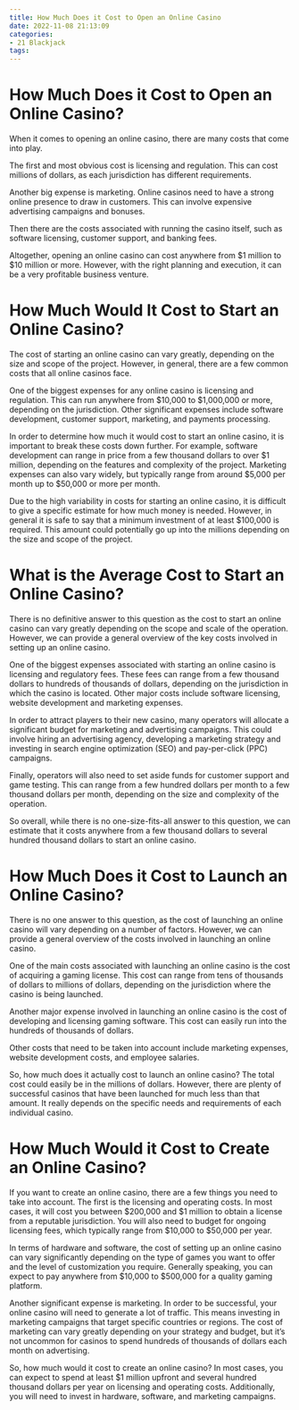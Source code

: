 ```yaml
---
title: How Much Does it Cost to Open an Online Casino 
date: 2022-11-08 21:13:09
categories:
- 21 Blackjack
tags:
---
```



#  How Much Does it Cost to Open an Online Casino? 

When it comes to opening an online casino, there are many costs that come into play. 

The first and most obvious cost is licensing and regulation. This can cost millions of dollars, as each jurisdiction has different requirements. 

Another big expense is marketing. Online casinos need to have a strong online presence to draw in customers. This can involve expensive advertising campaigns and bonuses. 

Then there are the costs associated with running the casino itself, such as software licensing, customer support, and banking fees. 

Altogether, opening an online casino can cost anywhere from $1 million to $10 million or more. However, with the right planning and execution, it can be a very profitable business venture.

#  How Much Would It Cost to Start an Online Casino? 

The cost of starting an online casino can vary greatly, depending on the size and scope of the project. However, in general, there are a few common costs that all online casinos face.

One of the biggest expenses for any online casino is licensing and regulation. This can run anywhere from $10,000 to $1,000,000 or more, depending on the jurisdiction. Other significant expenses include software development, customer support, marketing, and payments processing.

In order to determine how much it would cost to start an online casino, it is important to break these costs down further. For example, software development can range in price from a few thousand dollars to over $1 million, depending on the features and complexity of the project. Marketing expenses can also vary widely, but typically range from around $5,000 per month up to $50,000 or more per month.

Due to the high variability in costs for starting an online casino, it is difficult to give a specific estimate for how much money is needed. However, in general it is safe to say that a minimum investment of at least $100,000 is required. This amount could potentially go up into the millions depending on the size and scope of the project.

#  What is the Average Cost to Start an Online Casino? 

There is no definitive answer to this question as the cost to start an online casino can vary greatly depending on the scope and scale of the operation. However, we can provide a general overview of the key costs involved in setting up an online casino.

One of the biggest expenses associated with starting an online casino is licensing and regulatory fees. These fees can range from a few thousand dollars to hundreds of thousands of dollars, depending on the jurisdiction in which the casino is located. Other major costs include software licensing, website development and marketing expenses.

In order to attract players to their new casino, many operators will allocate a significant budget for marketing and advertising campaigns. This could involve hiring an advertising agency, developing a marketing strategy and investing in search engine optimization (SEO) and pay-per-click (PPC) campaigns.

Finally, operators will also need to set aside funds for customer support and game testing. This can range from a few hundred dollars per month to a few thousand dollars per month, depending on the size and complexity of the operation.

So overall, while there is no one-size-fits-all answer to this question, we can estimate that it costs anywhere from a few thousand dollars to several hundred thousand dollars to start an online casino.

#  How Much Does it Cost to Launch an Online Casino? 

There is no one answer to this question, as the cost of launching an online casino will vary depending on a number of factors. However, we can provide a general overview of the costs involved in launching an online casino.

One of the main costs associated with launching an online casino is the cost of acquiring a gaming license. This cost can range from tens of thousands of dollars to millions of dollars, depending on the jurisdiction where the casino is being launched.

Another major expense involved in launching an online casino is the cost of developing and licensing gaming software. This cost can easily run into the hundreds of thousands of dollars.

Other costs that need to be taken into account include marketing expenses, website development costs, and employee salaries.

So, how much does it actually cost to launch an online casino? The total cost could easily be in the millions of dollars. However, there are plenty of successful casinos that have been launched for much less than that amount. It really depends on the specific needs and requirements of each individual casino.

#  How Much Would it Cost to Create an Online Casino?

If you want to create an online casino, there are a few things you need to take into account. The first is the licensing and operating costs. In most cases, it will cost you between $200,000 and $1 million to obtain a license from a reputable jurisdiction. You will also need to budget for ongoing licensing fees, which typically range from $10,000 to $50,000 per year.

In terms of hardware and software, the cost of setting up an online casino can vary significantly depending on the type of games you want to offer and the level of customization you require. Generally speaking, you can expect to pay anywhere from $10,000 to $500,000 for a quality gaming platform.

Another significant expense is marketing. In order to be successful, your online casino will need to generate a lot of traffic. This means investing in marketing campaigns that target specific countries or regions. The cost of marketing can vary greatly depending on your strategy and budget, but it’s not uncommon for casinos to spend hundreds of thousands of dollars each month on advertising.

So, how much would it cost to create an online casino? In most cases, you can expect to spend at least $1 million upfront and several hundred thousand dollars per year on licensing and operating costs. Additionally, you will need to invest in hardware, software, and marketing campaigns.